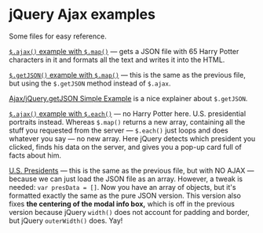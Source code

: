 # jQuery Ajax examples

Some files for easy reference.

[`$.ajax()` example with `$.map()`](https://macloo.github.io/jquery-ajax-examples/ajax-and-map.html) — gets a JSON file with 65 Harry Potter characters in it and formats all the text and writes it into the HTML.

[`$.getJSON()` example with `$.map()`](https://macloo.github.io/jquery-ajax-examples/getJSON-and-map.html) — this is the same as the previous file, but using the `$.getJSON` method instead of `$.ajax`.

[Ajax/jQuery.getJSON Simple Example](https://www.sitepoint.com/ajaxjquery-getjson-simple-example/) is a nice explainer about `$.getJSON`.

[`$.ajax()` example with `$.each()`](https://macloo.github.io/jquery-ajax-examples/ajax-and-each.html) — no Harry Potter here. U.S. presidential portraits instead. Whereas `$.map()` returns a new array, containing all the stuff you requested from the server — `$.each()` just loops and does whatever you say — no new array. Here jQuery detects which president you clicked, finds his data on the server, and gives you a pop-up card full of facts about him.

[U.S. Presidents](https://macloo.github.io/jquery-ajax-examples/presidents.html) — this is the same as the previous file, but with NO AJAX — because we can just load the JSON file as an array. However, a tweak is needed: `var presData = []`. Now you have an array of objects, but it's formatted exactly the same as the pure JSON version. This version also fixes **the centering of the modal info box,** which is off in the previous version because jQuery `width()` does not account for padding and border, but jQuery `outerWidth()` does. Yay! 
